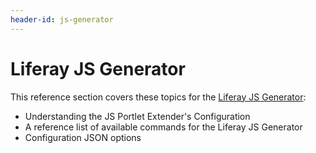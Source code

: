 ```yaml
---
header-id: js-generator
---
```


# Liferay JS Generator

This reference section covers these topics for the 
[Liferay JS Generator](installing-the-bundle-generator-and-generating-a-bundle):

- Understanding the JS Portlet Extender's Configuration
- A reference list of available commands for the Liferay JS Generator
- Configuration JSON options
